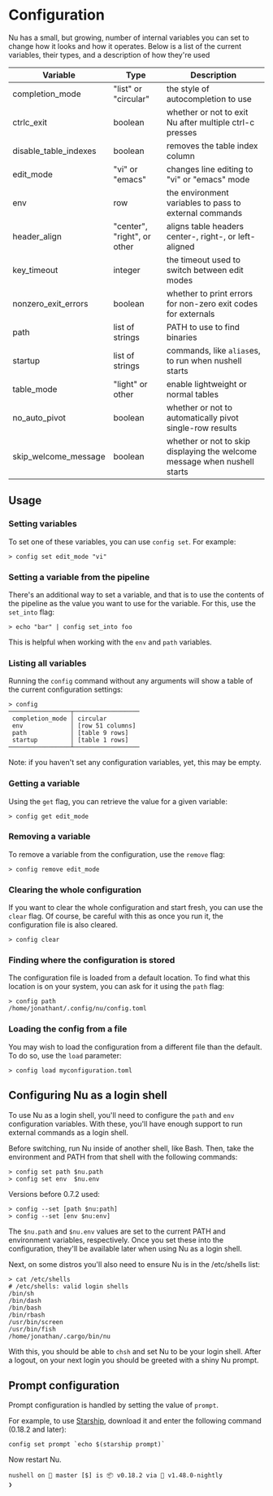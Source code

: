 # Configuration

Nu has a small, but growing, number of internal variables you can set to change how it looks and how it operates.  Below is a list of the current variables, their types, and a description of how they're used

| Variable        | Type           | Description  |
| ------------- | ------------- | ----- |
| completion_mode | "list" or "circular" | the style of autocompletion to use |
| ctrlc_exit | boolean | whether or not to exit Nu after multiple ctrl-c presses |
| disable_table_indexes | boolean | removes the table index column |
| edit_mode | "vi" or "emacs" | changes line editing to "vi" or "emacs" mode |
| env | row | the environment variables to pass to external commands |
| header_align | "center", "right", or other | aligns table headers center-, right-, or left-aligned |
| key_timeout | integer | the timeout used to switch between edit modes |
| nonzero_exit_errors | boolean | whether to print errors for non-zero exit codes for externals |
| path | list of strings | PATH to use to find binaries |
| startup | list of strings | commands, like `alias`es, to run when nushell starts |
| table_mode | "light" or other | enable lightweight or normal tables |
| no_auto_pivot | boolean | whether or not to automatically pivot single-row results |
| skip_welcome_message | boolean | whether or not to skip displaying the welcome message when nushell starts |

## Usage

### Setting variables

To set one of these variables, you can use `config set`. For example:

```
> config set edit_mode "vi"
```

### Setting a variable from the pipeline

There's an additional way to set a variable, and that is to use the contents of the pipeline as the value you want to use for the variable. For this, use the `set_into` flag:

```
> echo "bar" | config set_into foo
```

This is helpful when working with the `env` and `path` variables.

### Listing all variables

Running the `config` command without any arguments will show a table of the current configuration settings:

```
> config
─────────────────┬──────────────────
 completion_mode │ circular 
 env             │ [row 51 columns] 
 path            │ [table 9 rows] 
 startup         │ [table 1 rows] 
─────────────────┴──────────────────
```

Note: if you haven't set any configuration variables, yet, this may be empty.

### Getting a variable

Using the `get` flag, you can retrieve the value for a given variable:

```
> config get edit_mode
```

### Removing a variable

To remove a variable from the configuration, use the `remove` flag:

```
> config remove edit_mode
```

### Clearing the whole configuration

If you want to clear the whole configuration and start fresh, you can use the `clear` flag. Of course, be careful with this as once you run it, the configuration file is also cleared.

```
> config clear
```

### Finding where the configuration is stored

The configuration file is loaded from a default location. To find what this location is on your system, you can ask for it using the `path` flag:

```
> config path
/home/jonathant/.config/nu/config.toml
```

### Loading the config from a file

You may wish to load the configuration from a different file than the default. To do so, use the `load` parameter:

```
> config load myconfiguration.toml
```

## Configuring Nu as a login shell

To use Nu as a login shell, you'll need to configure the `path` and `env` configuration variables. With these, you'll have enough support to run external commands as a login shell.

Before switching, run Nu inside of another shell, like Bash. Then, take the environment and PATH from that shell with the following commands:

```
> config set path $nu.path
> config set env  $nu.env
```

Versions before 0.7.2 used:
```
> config --set [path $nu:path]
> config --set [env $nu:env]
```

The `$nu.path` and `$nu.env` values are set to the current PATH and environment variables, respectively. Once you set these into the configuration, they'll be available later when using Nu as a login shell.

Next, on some distros you'll also need to ensure Nu is in the /etc/shells list:

```
> cat /etc/shells
# /etc/shells: valid login shells
/bin/sh
/bin/dash
/bin/bash
/bin/rbash
/usr/bin/screen
/usr/bin/fish
/home/jonathan/.cargo/bin/nu
```

With this, you should be able to `chsh` and set Nu to be your login shell. After a logout, on your next login you should be greeted with a shiny Nu prompt.

## Prompt configuration

Prompt configuration is handled by setting the value of `prompt`.

For example, to use [Starship](https://starship.rs), download it and enter the following command (0.18.2 and later):

```
config set prompt `echo $(starship prompt)`
```

Now restart Nu.

```
nushell on 📙 master [$] is 📦 v0.18.2 via 🦀 v1.48.0-nightly
❯
```
